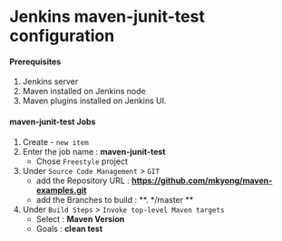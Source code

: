 #  Jenkins maven-junit-test configuration

#### Prerequisites
1. Jenkins server
2. Maven installed on Jenkins node
3. Maven plugins installed on Jenkins UI.

#### maven-junit-test Jobs
1. Create - `new item`
1. Enter the job name : **maven-junit-test**
   - Chose `Freestyle` project
1. Under `Source Code Management` > `GIT`
   - add the Repository URL : **https://github.com/mkyong/maven-examples.git**
   - add the Branches to build : **. */master **
1. Under `Build Steps` > `Invoke top-level Maven targets`
   - Select : **Maven Version**
   - Goals : **clean test**
